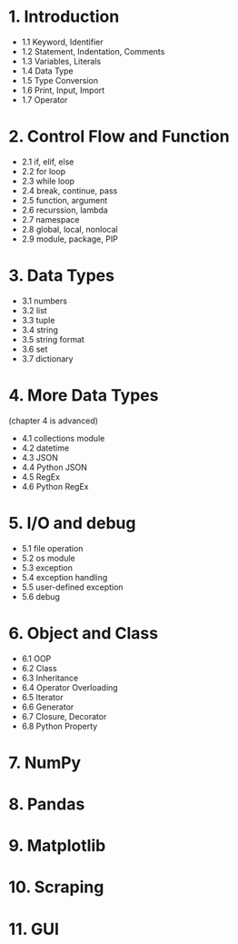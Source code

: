 # 1. Introduction
- 1.1 Keyword, Identifier
- 1.2 Statement, Indentation, Comments
- 1.3 Variables, Literals
- 1.4 Data Type
- 1.5 Type Conversion
- 1.6 Print, Input, Import
- 1.7 Operator

# 2. Control Flow and Function
- 2.1 if, elif, else
- 2.2 for loop
- 2.3 while loop
- 2.4 break, continue, pass
- 2.5 function, argument
- 2.6 recurssion, lambda
- 2.7 namespace
- 2.8 global, local, nonlocal
- 2.9 module, package, PIP

# 3. Data Types
- 3.1 numbers
- 3.2 list
- 3.3 tuple
- 3.4 string
- 3.5 string format
- 3.6 set
- 3.7 dictionary

# 4. More Data Types
(chapter 4 is advanced)
- 4.1 collections module
- 4.2 datetime
- 4.3 JSON
- 4.4 Python JSON
- 4.5 RegEx
- 4.6 Python RegEx

# 5. I/O and debug
- 5.1 file operation
- 5.2 os module
- 5.3 exception
- 5.4 exception handling
- 5.5 user-defined exception
- 5.6 debug

# 6. Object and Class
- 6.1 OOP
- 6.2 Class
- 6.3 Inheritance
- 6.4 Operator Overloading
- 6.5 Iterator
- 6.6 Generator
- 6.7 Closure, Decorator
- 6.8 Python Property

# 7. NumPy 

# 8. Pandas

# 9. Matplotlib

# 10. Scraping

# 11. GUI
